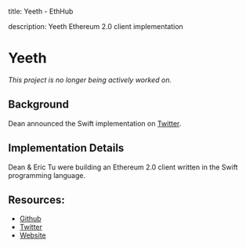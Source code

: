 title: Yeeth - EthHub

description: Yeeth Ethereum 2.0 client implementation

# Yeeth

*This project is no longer being actively worked on.*

## Background

Dean announced the Swift implementation on [Twitter](https://twitter.com/DeanEigenmann/status/1085345542916526080).

## Implementation Details

Dean & Eric Tu were building an Ethereum 2.0 client written in the Swift programming language.

## Resources:

* [Github](https://github.com/yeeth/BeaconChain.swift)
* [Twitter](https://twitter.com/yeethaf)
* [Website](https://yeeth.af)
